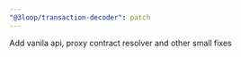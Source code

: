 ```yaml
---
"@3loop/transaction-decoder": patch
---
```


Add vanila api, proxy contract resolver and other small fixes
